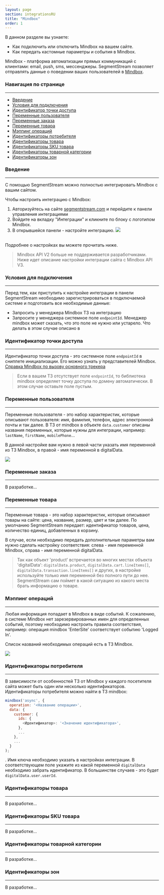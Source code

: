 ```yaml
---
layout: page
section: integrationsRU
title: "Mindbox"
order: 1
---
```


В данном разделе вы узнаете:
* Как подключить или отключить Mindbox на вашем сайте.
* Как передать кастомные параметры и события в Mindbox.

Mindbox - платформа автоматизации прямых коммуникаций с клиентами: email, push, sms, мессенджеры. SegmentStream позволяет отправлять данные о поведении ваших пользователей в [Mindbox](https://mindbox.ru).

### Навигация по странице
------
<ul class="page-navigation">
  <li><a href="#0">Введение</a></li>
  <li><a href="#0_1">Условия для подключения</a></li>
  <li><a href="#1">Идентификатор точки доступа</a></li>
  <li><a href="#2">Переменные пользователя</a></li>
  <li><a href="#3">Переменные заказа</a></li>
  <li><a href="#4">Переменные товара</a></li>
  <li><a href="#5">Мэппинг операций</a></li>
  <li><a href="#6">Идентификаторы потребителя</a></li>
  <li><a href="#7">Идентификаторы товара</a></li>
  <li><a href="#8">Идентификаторы SKU товара</a></li>
  <li><a href="#9">Идентификаторы товарной категории</a></li>
  <li><a href="#10">Идентификаторы зон</a></li>
</ul>

### <a name="0"></a>Введение
------
С помощью SegmentStream можно полностью интегрировать Mindbox с вашим сайтом.

Чтобы настроить интеграцию с Mindbox:
1. Авторизуйтесь на сайте [segmentstream.com](https://admin.segmentstream.com/) и перейдите к панели управления интеграциями
2. Войдите на вкладку "Интеграции" и кликните по блоку с логотипом Mindbox.
3. В открывшейся панели - настройте интеграцию.
![](/img/integrations.mindbox.01.png)
<br />
Подробнее о настройках вы можете прочитать ниже.

>Mindbox API V2 больше не поддерживается разработчиками. Ниже идет описание настройки интеграции сайта с Mindbox API V3.

### <a name="0_1"></a>Условия для подключения
------
Перед тем, как приступить к настройке интеграции в панели SegmentStream необходимо зарегистрироваться в подключаемой системе и подготовить все необходимые данные:
- Запросить у менеджера Mindbox ТЗ на интеграцию
- Запросите у менеджера системное поле `endpointId`. Менеджер mindbox может сказать, что это поле не нужно или устарело. Что делать в этом случае описано в

### <a name="1"></a>Идентификатор точки доступа
------
Идентификатор точки доступа - это системное поле `endpointId` в сниппете инициализации. Его можно узнать у представителей Mindbox.<br/>
[Справка Mindbox по вызову основного трекера](https://developers.mindbox.ru/docs/%D1%82%D1%80%D0%B5%D0%BA%D0%B5%D1%80)

> Если в вашем ТЗ отсутствует поле `endpointId`, то библиотека mindbox определяет точку доступа по домену автоматически. В этом случае оставьте поле пустым.

### <a name="2"></a>Переменные пользователя
------
Переменные пользователя - это набор характеристик, которые описывают пользователя: имя, фамилия, телефон, адрес электронной почты и так далее. В ТЗ от mindbox в объекте `data.customer` описаны названия переменных, которые нужны для интеграции, например: `lastName`, `firstName`, `mobilePhone`...

В данной настройке вам нужно в левой части указать имя переменной из ТЗ Mindbox, в правой - имя переменной в digitalData.

![](/img/integrations.mindbox.2.png)

### <a name="3"></a>Переменные заказа
------
В разработке...

### <a name="4"></a>Переменные товара
------
Переменные товара - это набор характеристик, которые описывают товары на сайте: цена, название, размер, цвет и так далее. По умолчанию SegmentStream передает: идентификатор товаров, цена, количество единиц, добавленных в корзину.

В случае, если необходимо передать дополнительные параметры вам нужно сделать настройку соответствия: слева - имя переменной Mindbox, справа - имя переменной digitalData.

>Так как объект 'product' встречается во многих местах объекта 'digitalData': `digitalData.product`, `digitalData.cart.lineItems[]`, `digitalData.transaction.lineItems[]` и других, в настройке используйте только имя переменной без полного пути до нее. SegmentStream сам поймет в какой ситуацию из какого места брать информацию о товаре.

### <a name="5"></a>Мэппинг операций
------
Любая информация попадает в Mindbox в виде событий. К сожалению, в системе Mindbox нет зарезервированных имен для определенных событий, поэтому необходимо настроить правила соответствия, например: операция mindbox 'EnterSite' соответствует событию 'Logged In'.

Список названий необходимых операций есть в ТЗ Mindbox.

![](/img/integrations.mindbox.3.png)

### <a name="6"></a>Идентификаторы потребителя
------
В зависимости от особенностей ТЗ от Mindbox у каждого посетителя сайта может быть один или несколько идентификаторов.
Идентификаторы потребителя можно найти в ТЗ mindbox:
```javaScript
mindbox('async', {
  operation: '<Название операции>',
  data: {
    customer: {
      ids: {
      	<Идентификатор>: '<Значение идентификатора>',
      },
      ...
    },
    ...
  }
);
```
. Имя ключа необходимо указать в настройках интеграции. В соответствующем поле укажите из какой переменной `digitalData` необходимо забрать идентификатор. В большинстве случаев - это будет `digitalData.user.userId`.

### <a name="7"></a>Идентификаторы товара
------
В разработке...

### <a name="8"></a>Идентификаторы SKU товара
------
В разработке...

### <a name="9"></a>Идентификаторы товарной категории
------
В разработке...

### <a name="10"></a>Идентификаторы зон
------
В разработке...
